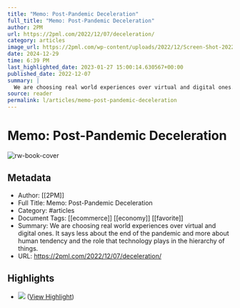 ```yaml
---
title: "Memo: Post-Pandemic Deceleration"
full_title: "Memo: Post-Pandemic Deceleration"
author: 2PM
url: https://2pml.com/2022/12/07/deceleration/
category: articles
image_url: https://2pml.com/wp-content/uploads/2022/12/Screen-Shot-2022-12-07-at-6.50.23-PM.png
date: 2024-12-29
time: 6:39 PM
last_highlighted_date: 2023-01-27 15:00:14.630567+00:00
published_date: 2022-12-07
summary: |
  We are choosing real world experiences over virtual and digital ones. It says less about the end of the pandemic and more about human tendency and the role that technology plays in the hierarchy of things.
source: reader
permalink: l/articles/memo-post-pandemic-deceleration
---
```

# Memo: Post-Pandemic Deceleration

![rw-book-cover](https://2pml.com/wp-content/uploads/2022/12/Screen-Shot-2022-12-07-at-6.50.23-PM.png)

## Metadata
- Author: [[2PM]]
- Full Title: Memo: Post-Pandemic Deceleration
- Category: #articles
- Document Tags: [[ecommerce]] [[economy]] [[favorite]] 
- Summary: We are choosing real world experiences over virtual and digital ones. It says less about the end of the pandemic and more about human tendency and the role that technology plays in the hierarchy of things.
- URL: https://2pml.com/2022/12/07/deceleration/

## Highlights
- ![](https://i0.wp.com/2pml.com/wp-content/uploads/2022/12/chart-12.05.2022-scaled.jpg?w=2048&ssl=1) ([View Highlight](https://read.readwise.io/read/01gqsvwmahpkdrs7srrj5ye0pa))


